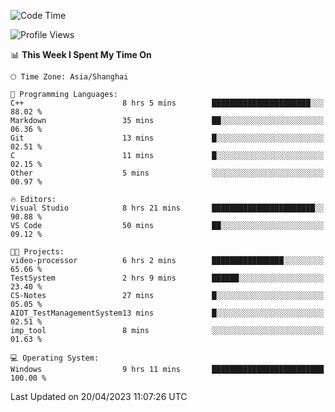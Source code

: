 <!--START_SECTION:waka-->
![Code Time](http://img.shields.io/badge/Code%20Time-877%20hrs%2012%20mins-blue)

![Profile Views](http://img.shields.io/badge/Profile%20Views-6-blue)

📊 **This Week I Spent My Time On** 

```text
🕑︎ Time Zone: Asia/Shanghai

💬 Programming Languages: 
C++                      8 hrs 5 mins        ██████████████████████░░░   88.02 % 
Markdown                 35 mins             ██░░░░░░░░░░░░░░░░░░░░░░░   06.36 % 
Git                      13 mins             █░░░░░░░░░░░░░░░░░░░░░░░░   02.51 % 
C                        11 mins             █░░░░░░░░░░░░░░░░░░░░░░░░   02.15 % 
Other                    5 mins              ░░░░░░░░░░░░░░░░░░░░░░░░░   00.97 % 

🔥 Editors: 
Visual Studio            8 hrs 21 mins       ███████████████████████░░   90.88 % 
VS Code                  50 mins             ██░░░░░░░░░░░░░░░░░░░░░░░   09.12 % 

🐱‍💻 Projects: 
video-processor          6 hrs 2 mins        ████████████████░░░░░░░░░   65.66 % 
TestSystem               2 hrs 9 mins        ██████░░░░░░░░░░░░░░░░░░░   23.40 % 
CS-Notes                 27 mins             █░░░░░░░░░░░░░░░░░░░░░░░░   05.05 % 
AIOT_TestManagementSystem13 mins             █░░░░░░░░░░░░░░░░░░░░░░░░   02.51 % 
imp_tool                 8 mins              ░░░░░░░░░░░░░░░░░░░░░░░░░   01.63 % 

💻 Operating System: 
Windows                  9 hrs 11 mins       █████████████████████████   100.00 % 
```


 Last Updated on 20/04/2023 11:07:26 UTC
<!--END_SECTION:waka-->